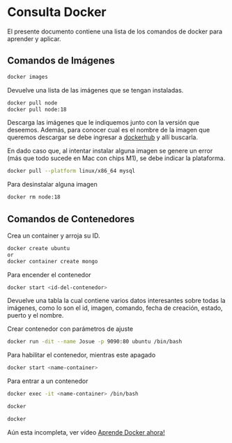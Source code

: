 # Consulta Docker

El presente documento contiene una lista de los comandos de docker para aprender y aplicar.

## Comandos de Imágenes

```bash
docker images
```
Devuelve una lista de las imágenes que se tengan instaladas.

```bash
docker pull node
docker pull node:18
```
Descarga las imágenes que le indiquemos junto con la versión que deseemos. Además, para conocer cual es el nombre de la imagen que queremos descargar se debe ingresar a [dockerhub](https://hub.docker.com/) y allí buscarla.

En dado caso que, al intentar instalar alguna imagen se genere un error (más que todo sucede en Mac con chips M1), se debe indicar la plataforma.
```bash
docker pull --platform linux/x86_64 mysql
```
Para desinstalar alguna imagen
```bash
docker rm node:18
```

## Comandos de Contenedores
Crea un container y arroja su ID.
```bash
docker create ubuntu
or
docker container create mongo
```

Para encender el contenedor
```bash
docker start <id-del-contenedor>
```
Devuelve una tabla la cual contiene varios datos interesantes sobre todas la imágenes, como lo son el id, imagen, comando, fecha de creación, estado, puerto y el nombre.

Crear contenedor con parámetros de ajuste
```bash
docker run -dit --name Josue -p 9090:80 ubuntu /bin/bash
```
Para habilitar el contenedor, mientras este apagado
```bash
docker start <name-container>
```

Para entrar a un contenedor
```bash
docker exec -it <name-container> /bin/bash
```

```bash
docker 
```

```bash
docker 
```

Aún esta incompleta, ver vídeo [Aprende Docker ahora!](https://youtu.be/4Dko5W96WHg?t=1915)
